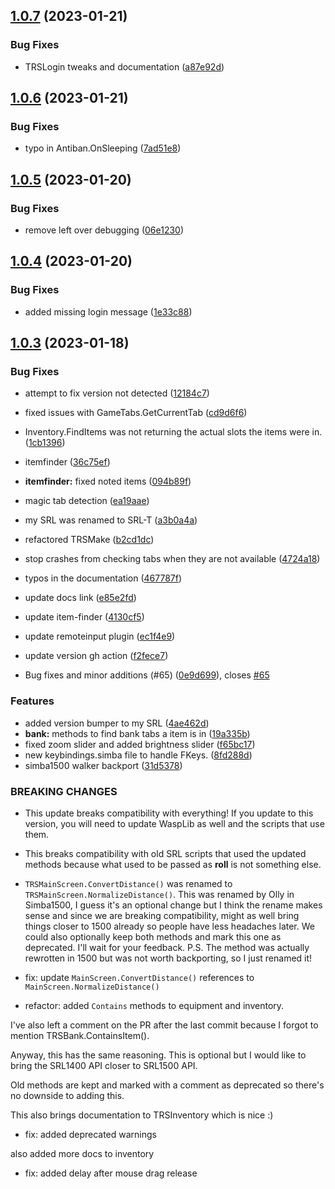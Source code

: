 ## [1.0.7](https://github.com/Torwent/SRL-T/compare/v1.0.6...v1.0.7) (2023-01-21)


### Bug Fixes

* TRSLogin tweaks and documentation ([a87e92d](https://github.com/Torwent/SRL-T/commit/a87e92dfbc6114ecc0d9d744f144a5c194c1500a))



## [1.0.6](https://github.com/Torwent/SRL-T/compare/v1.0.5...v1.0.6) (2023-01-21)


### Bug Fixes

* typo in Antiban.OnSleeping ([7ad51e8](https://github.com/Torwent/SRL-T/commit/7ad51e8a5642624cc606c548e59efe21e7262bd4))



## [1.0.5](https://github.com/Torwent/SRL-T/compare/v1.0.4...v1.0.5) (2023-01-20)


### Bug Fixes

* remove left over debugging ([06e1230](https://github.com/Torwent/SRL-T/commit/06e1230cbbe00b2761e317df2d0cfed43c5aa6e1))



## [1.0.4](https://github.com/Torwent/SRL-T/compare/v1.0.3...v1.0.4) (2023-01-20)


### Bug Fixes

* added missing login message ([1e33c88](https://github.com/Torwent/SRL-T/commit/1e33c88f83b070a4471f88df0a1ca7786b9dded2))



## [1.0.3](https://github.com/Torwent/SRL-T/compare/f65bc17a9d9cfb93a5b76ffa3ff072c44e92c3cf...v1.0.3) (2023-01-18)


### Bug Fixes

* attempt to fix version not detected ([12184c7](https://github.com/Torwent/SRL-T/commit/12184c7f3d29f71860122f2b113c93cb862658c2))
* fixed issues with GameTabs.GetCurrentTab ([cd9d6f6](https://github.com/Torwent/SRL-T/commit/cd9d6f63ffa02a6a7d3914e62073ed461eb89e8a))
* Inventory.FindItems was not returning the actual slots the items were in. ([1cb1396](https://github.com/Torwent/SRL-T/commit/1cb1396ca366c4243e56fd9c7561114dc7506d0b))
* itemfinder ([36c75ef](https://github.com/Torwent/SRL-T/commit/36c75effb2c3125f19c260c19669f8b299c4a0c0))
* **itemfinder:** fixed noted items ([094b89f](https://github.com/Torwent/SRL-T/commit/094b89f3cf0356a652ffe0158f338dbb08adbdb0))
* magic tab detection ([ea19aae](https://github.com/Torwent/SRL-T/commit/ea19aae596e75c4cbf8274ed44a1612538243437))
* my SRL was renamed to SRL-T ([a3b0a4a](https://github.com/Torwent/SRL-T/commit/a3b0a4a777fb10493c4a6c230b55bf43c9de7924))
* refactored TRSMake ([b2cd1dc](https://github.com/Torwent/SRL-T/commit/b2cd1dc791bb8c65f58b857902994d8259ba0684))
* stop crashes from checking tabs when they are not available ([4724a18](https://github.com/Torwent/SRL-T/commit/4724a188446c9f66123af7b15b6c928fceef28ce))
* typos in the documentation ([467787f](https://github.com/Torwent/SRL-T/commit/467787f484436132c56eccebd14c20afbf8d1a91))
* update docs link ([e85e2fd](https://github.com/Torwent/SRL-T/commit/e85e2fdf90b960272621715c83a176b846fb9a35))
* update item-finder ([4130cf5](https://github.com/Torwent/SRL-T/commit/4130cf587705549e10fa0cb8bc604f46375a30dc))
* update remoteinput plugin ([ec1f4e9](https://github.com/Torwent/SRL-T/commit/ec1f4e93b32a664cb38b47e5cac266c22dd74a36))
* update version gh action ([f2fece7](https://github.com/Torwent/SRL-T/commit/f2fece7b3bbc8c25bfefd5b5b0cba9aea09e9712))


* Bug fixes and minor additions (#65) ([0e9d699](https://github.com/Torwent/SRL-T/commit/0e9d69914cafa0e7089ca9eb2bd95febbb069505)), closes [#65](https://github.com/Torwent/SRL-T/issues/65)


### Features

* added version bumper to my SRL ([4ae462d](https://github.com/Torwent/SRL-T/commit/4ae462d4b9a2a2753c39ce6ac2a5b9ee1264a1c8))
* **bank:** methods to find bank tabs a item is in ([19a335b](https://github.com/Torwent/SRL-T/commit/19a335b85a7d4327f542167fff5724fd4ce56b2c))
* fixed zoom slider and added brightness slider ([f65bc17](https://github.com/Torwent/SRL-T/commit/f65bc17a9d9cfb93a5b76ffa3ff072c44e92c3cf))
* new keybindings.simba file to handle FKeys. ([8fd288d](https://github.com/Torwent/SRL-T/commit/8fd288d85da40aa2b9725ca92b033806305c653f))
* simba1500 walker backport ([31d5378](https://github.com/Torwent/SRL-T/commit/31d53781e9f5ced844e2f721c30a0b6c4a8e9f34))


### BREAKING CHANGES

* This update breaks compatibility with everything! If you update to this version, you will need to update WaspLib as well and the scripts that use them.
* This breaks compatibility with old SRL scripts that used the updated methods because what used to be passed as **roll** is not something else.
* `TRSMainScreen.ConvertDistance()` was renamed to `TRSMainScreen.NormalizeDistance()`.
				 This was renamed by Olly in Simba1500, I guess it's an optional change but I think the rename
				 makes sense and since we are breaking compatibility, might as well bring things closer to 1500
				 already so people have less headaches later.
				 We could also optionally keep both methods and mark this one as deprecated. I'll wait for your feedback.
				 P.S. The method was actually rewrotten in 1500 but was not worth backporting, so I just renamed it!

* fix: update `MainScreen.ConvertDistance()` references to `MainScreen.NormalizeDistance()`

* refactor: added `Contains` methods to equipment and inventory.

I've also left a comment on the PR after the last commit because I forgot to mention TRSBank.ContainsItem().

Anyway, this has the same reasoning. This is optional but I would like to bring the SRL1400 API closer to SRL1500 API.

Old methods are kept and marked with a comment as deprecated so there's no downside to adding this.

This also brings documentation to TRSInventory which is nice :)

* fix: added deprecated warnings

also added more docs to inventory

* fix: added delay after mouse drag release



